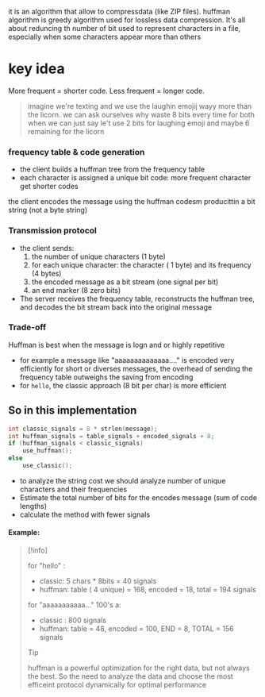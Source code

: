 it is an algorithm that allow to compressdata (like ZIP files). 
huffman algorithm is greedy algorithm used for lossless data compression. It's all about reduncing th number of bit used to represent characters in a file, especially when some characters appear more than others

# key idea 
More frequent  = shorter code. Less frequent = longer code.
> imagine we're texting and we use the laughin emojij wayy more than the licorn. we can ask ourselves why waste 8 bits every time for both when we can just say le't use  2 bits for laughing emoji and maybe 6 remaining for the licorn

### frequency table & code generation
- the client builds a huffman tree from the frequency table
- each character is assigned a unique bit code: more frequent character get shorter codes

the client encodes the message using the huffman codesm producittin a bit string (not a byte string)
### Transmission protocol
- the client sends:
	1. the number of unique characters (1 byte)
	2. for each unique character: the character ( 1 byte) and its frequency (4 bytes)
	3. the encoded message as a bit stream (one signal per bit)
	4. an end marker (8 zero bits)
- The server receives the frequency table, reconstructs the huffman tree, and decodes the bit stream back into the original message
### Trade-off
Huffman is best when the message is logn and or highly repetitive
- for example a message like "aaaaaaaaaaaaaa...." is encoded very efficiently
for short or diverses messages, the overhead of sending the frequency table outweighs the saving from encoding
- for `hello`, the classic approach (8 bit per char) is more efficient

## So in this implementation
```c
int classic_signals = 8 * strlen(message);
int huffman_signals = table_signals + encoded_signals + 8;
if (huffman_signals < classic_signals)
	use_huffman();
else
	use_classic();
```

- to analyze the string cost we should analyze number of unique characters and their frequencies
- Estimate the total number of bits for the encodes message (sum of code lengths)
- calculate the method with fewer signals
#### Example: 
>[!info]
> 
> for "hello" : 
>	- classic: 5 chars * 8bits = 40 signals
>	- huffman: table ( 4 unique) = 168, encoded = 18, total = 194 signals
>
>for "aaaaaaaaaaa..." 100's a:
>	- classic : 800 signals
>	- huffman: table = 48, encoded = 100, END = 8, TOTAL = 156 signals
>> [!tip]
>> huffman is a powerful optimization for the right data, but not always the best. So the need to analyze the data and choose the most efficeint protocol dynamically for optimal performance

